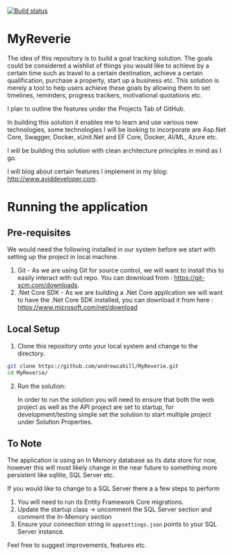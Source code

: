 [![Build status](https://dev.azure.com/aviddeveloper/My%20Reverie/_apis/build/status/My%20Reverie-CI)](https://dev.azure.com/aviddeveloper/My%20Reverie/_build/latest?definitionId=5)

# MyReverie

The idea of this repository is to build a goal tracking solution. The goals could be considered a wishlist of things you would like to achieve by a certain time such as travel to a certain destination, achieve a certain qualification, purchase a property, start up a business etc. This solution is merely a tool to help users achieve these goals by allowing them to set timelines, reminders, progress trackers, motivational quotations etc.

I plan to outline the features under the Projects Tab of GitHub.

In building this solution it enables me to learn and use various new technologies, some technologies I will be looking to incorporate are Asp.Net Core, Swagger, Docker, xUnit.Net and EF Core, Docker, AI/ML, Azure etc.

I will be building this solution with clean architecture principles in mind as I go. 

I will blog about certain features I implement in my blog: http://www.aviddeveloper.com.

# Running the application

## Pre-requisites
We would need the following installed in our system before we start with setting up the project in local machine.
1. Git - As we are using Git for source control, we will want to install this to easily interact with out repo. You can download from : https://git-scm.com/downloads.
2. .Net Core SDK - As we are building a .Net Core application we will want to have the .Net Core SDK installed, you can download it from here : https://www.microsoft.com/net/download

## Local Setup
1. Clone this repository onto your local system and change to the directory.
   
```sh
git clone https://github.com/andrewcahill/MyReverie.git
cd MyReverie/
```

2. Run the solution:

   In order to run the solution you will need to ensure that both the web project as well as the API project are set to startup, for        development/testing simple set the solution to start multiple project under Solution Properties.

## To Note

The application is using an In Memory database as its data store for now, however this will most likely change in the near future to something more persistent like sqllite, SQL Server etc. 

If you would like to change to a SQL Server there a a few steps to perform
1) You will need to run its Entity Framework Core migrations.
2) Update the startup class -> uncomment the SQL Server section and comment the In-Memory section
3) Ensure your connection string in `appsettings.json` points to your SQL Server instance.

Feel free to suggest improvements, features etc.  
